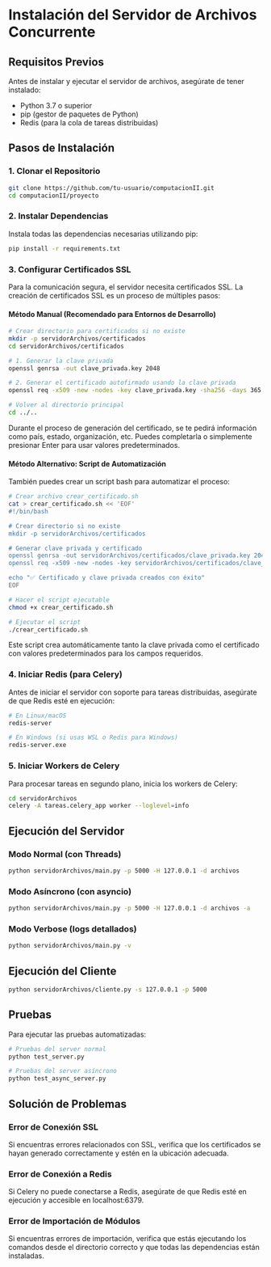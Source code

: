 # Instalación del Servidor de Archivos Concurrente

## Requisitos Previos

Antes de instalar y ejecutar el servidor de archivos, asegúrate de tener instalado:

- Python 3.7 o superior
- pip (gestor de paquetes de Python)
- Redis (para la cola de tareas distribuidas)

## Pasos de Instalación

### 1. Clonar el Repositorio

```bash
git clone https://github.com/tu-usuario/computacionII.git
cd computacionII/proyecto
```

### 2. Instalar Dependencias

Instala todas las dependencias necesarias utilizando pip:

```bash
pip install -r requirements.txt
```

### 3. Configurar Certificados SSL

Para la comunicación segura, el servidor necesita certificados SSL. La creación de certificados SSL es un proceso de múltiples pasos:

#### Método Manual (Recomendado para Entornos de Desarrollo)

```bash
# Crear directorio para certificados si no existe
mkdir -p servidorArchivos/certificados
cd servidorArchivos/certificados

# 1. Generar la clave privada
openssl genrsa -out clave_privada.key 2048

# 2. Generar el certificado autofirmado usando la clave privada
openssl req -x509 -new -nodes -key clave_privada.key -sha256 -days 365 -out certificado.pem

# Volver al directorio principal
cd ../..
```

Durante el proceso de generación del certificado, se te pedirá información como país, estado, organización, etc. Puedes completarla o simplemente presionar Enter para usar valores predeterminados.

#### Método Alternativo: Script de Automatización

También puedes crear un script bash para automatizar el proceso:

```bash
# Crear archivo crear_certificado.sh
cat > crear_certificado.sh << 'EOF'
#!/bin/bash

# Crear directorio si no existe
mkdir -p servidorArchivos/certificados

# Generar clave privada y certificado
openssl genrsa -out servidorArchivos/certificados/clave_privada.key 2048
openssl req -x509 -new -nodes -key servidorArchivos/certificados/clave_privada.key -sha256 -days 365 -out servidorArchivos/certificados/certificado.pem -subj "/C=ES/ST=Estado/L=Ciudad/O=Organización/OU=Unidad/CN=ejemplo.com"

echo "✅ Certificado y clave privada creados con éxito"
EOF

# Hacer el script ejecutable
chmod +x crear_certificado.sh

# Ejecutar el script
./crear_certificado.sh
```

Este script crea automáticamente tanto la clave privada como el certificado con valores predeterminados para los campos requeridos.

### 4. Iniciar Redis (para Celery)

Antes de iniciar el servidor con soporte para tareas distribuidas, asegúrate de que Redis esté en ejecución:

```bash
# En Linux/macOS
redis-server

# En Windows (si usas WSL o Redis para Windows)
redis-server.exe
```

### 5. Iniciar Workers de Celery

Para procesar tareas en segundo plano, inicia los workers de Celery:

```bash
cd servidorArchivos
celery -A tareas.celery_app worker --loglevel=info
```

## Ejecución del Servidor

### Modo Normal (con Threads)

```bash
python servidorArchivos/main.py -p 5000 -H 127.0.0.1 -d archivos
```

### Modo Asíncrono (con asyncio)

```bash
python servidorArchivos/main.py -p 5000 -H 127.0.0.1 -d archivos -a
```

### Modo Verbose (logs detallados)

```bash
python servidorArchivos/main.py -v
```

## Ejecución del Cliente

```bash
python servidorArchivos/cliente.py -s 127.0.0.1 -p 5000
```

## Pruebas

Para ejecutar las pruebas automatizadas:

```bash
# Pruebas del server normal
python test_server.py

# Pruebas del server asíncrono
python test_async_server.py
```

## Solución de Problemas

### Error de Conexión SSL

Si encuentras errores relacionados con SSL, verifica que los certificados se hayan generado correctamente y estén en la ubicación adecuada.

### Error de Conexión a Redis

Si Celery no puede conectarse a Redis, asegúrate de que Redis esté en ejecución y accesible en localhost:6379.

### Error de Importación de Módulos

Si encuentras errores de importación, verifica que estás ejecutando los comandos desde el directorio correcto y que todas las dependencias están instaladas.
